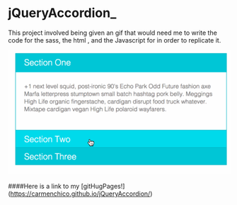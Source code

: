# jQueryAccordion_

This project involved being given an gif that would need me to write the code for the sass, the html , and the Javascript for in order to replicate it.


![Alt Text](https://raw.githubusercontent.com/CarmenChico/jQueryAccordion/master/image/accordian.gif)  







####Here is a link to my [gitHugPages!] (https://carmenchico.github.io/jQueryAccordion/)
